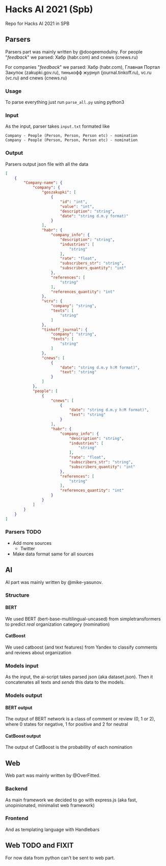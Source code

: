# Hacks AI 2021 (Spb)

Repo for Hacks AI 2021 in SPB

## Parsers

Parsers part was mainly written by @doogeemodulny.
For people "*feedback*" we parsed:
Хабр (habr.com) and cnews (cnews.ru)

For companies "*feedback*" we parsed:
Хабр (habr.com), Главная Портал Закупок (zakupki.gov.ru), тинькофф журнул (journal.tinkoff.ru), vc.ru (vc.ru) and cnews (cnews.ru)

### Usage

To parse everything just run `parse_all.py` using python3

### Input

As the input, parser takes `input.txt` formated like

```text
Company - People (Person, Person, Person etc) - nomination
Company - People (Person, Person, Person etc) - nomination
```

### Output

Parsers output json file with all the data

```json
[
    {
        "Company-name": {
            "company": {
                "goszakupki": [
                    {
                        "id": "int",
                        "value": "int",
                        "description": "string",
                        "date": "string d.m.y format)"
                    }
                ],
                "habr": {
                    "company_info": {
                        "description": "string",
                        "industries": [
                            "string"
                        ],
                        "rate": "float",
                        "subscribers_str": "string",
                        "subscribers_quantity": "int"
                    },
                    "references": [
                        "string"
                    ],
                    "references_quantity": "int"
                },
                "vcru": {
                    "company": "string",
                    "texts": [
                        "string"
                    ]
                },
                "tinkoff_journal": {
                    "company": "string",
                    "texts": [
                        "string"
                    ]
                },
                "cnews": [
                    {
                        "date": "string d.m.y h:M format)",
                        "text": "string"
                    }
                ]
            },
            "people": [
                {
                    "cnews": [
                        {
                            "date": "string d.m.y h:M format)",
                            "text": "string"
                        }
                    ],
                    "habr": {
                        "company_info": {
                            "description": "string",
                            "industries": [
                                "string"
                            ],
                            "rate": "float",
                            "subscribers_str": "string",
                            "subscribers_quantity": "int"
                        },
                        "references": [
                            "string"
                        ],
                        "references_quantity": "int"
                    }
                }
            ]
        }
    }
]
```

### Parsers TODO

* Add more sources
  * Twitter
* Make data format same for all sources

## AI

AI part was mainly written by @mike-yasunov.

### Structure

#### BERT

We used BERT (bert-base-multilingual-uncased) from simpletransformers to predict *real* organization category (nomination)

#### CatBoost

We used catboost (and text features) from Yandex to classify comments and reviews about organization

### Models input

As the input, the ai-script takes parsed json (aka dataset.json). Then it concatenates all texts and *sends* this data to the models.

### Models output

#### BERT output

The output of BERT network is a class of comment or review (0, 1 or 2), where 0 states for negative, 1 for positive and 2 for neutral

#### CatBoost output

The output of CatBoost is the probability of each nomination

## Web

Web part was mainly written by @OverFitted.

### Backend

As main framework we decided to go with express.js (aka fast, unopinionated, minimalist web framework)

### Frontend

And as templating language with Handlebars

## Web TODO and FIXIT

For now data from python can't be sent to web part.
